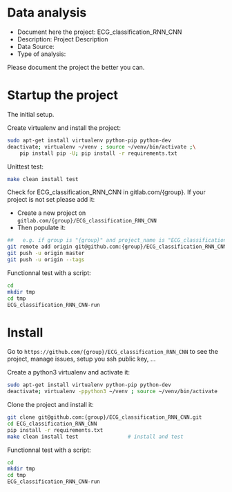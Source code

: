# Data analysis
- Document here the project: ECG_classification_RNN_CNN
- Description: Project Description
- Data Source:
- Type of analysis:

Please document the project the better you can.

# Startup the project

The initial setup.

Create virtualenv and install the project:
```bash
sudo apt-get install virtualenv python-pip python-dev
deactivate; virtualenv ~/venv ; source ~/venv/bin/activate ;\
    pip install pip -U; pip install -r requirements.txt
```

Unittest test:
```bash
make clean install test
```

Check for ECG_classification_RNN_CNN in gitlab.com/{group}.
If your project is not set please add it:

- Create a new project on `gitlab.com/{group}/ECG_classification_RNN_CNN`
- Then populate it:

```bash
##   e.g. if group is "{group}" and project_name is "ECG_classification_RNN_CNN"
git remote add origin git@github.com:{group}/ECG_classification_RNN_CNN.git
git push -u origin master
git push -u origin --tags
```

Functionnal test with a script:

```bash
cd
mkdir tmp
cd tmp
ECG_classification_RNN_CNN-run
```

# Install

Go to `https://github.com/{group}/ECG_classification_RNN_CNN` to see the project, manage issues,
setup you ssh public key, ...

Create a python3 virtualenv and activate it:

```bash
sudo apt-get install virtualenv python-pip python-dev
deactivate; virtualenv -ppython3 ~/venv ; source ~/venv/bin/activate
```

Clone the project and install it:

```bash
git clone git@github.com:{group}/ECG_classification_RNN_CNN.git
cd ECG_classification_RNN_CNN
pip install -r requirements.txt
make clean install test                # install and test
```
Functionnal test with a script:

```bash
cd
mkdir tmp
cd tmp
ECG_classification_RNN_CNN-run
```

